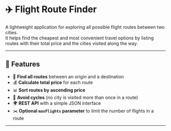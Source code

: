 # ✈️ Flight Route Finder

A lightweight application for exploring all possible flight routes between two cities.  
It helps find the cheapest and most convenient travel options by listing routes with their total price and the cities visited along the way.  

---

## 🚀 Features

- 🔎 **Find all routes** between an origin and a destination  
- 💰 **Calculate total price** for each route  
- 📊 **Sort routes by ascending price**  
- 🛑 **Avoid cycles** (no city is visited more than once in a route)  
- 🌍 **REST API** with a simple JSON interface  
- ✂️ **Optional `maxFlights` parameter** to limit the number of flights in a route  

---

